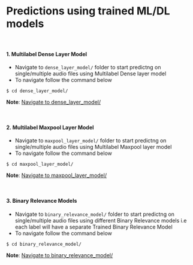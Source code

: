 # Predictions using trained ML/DL models

<br>

#### 1. Multilabel Dense Layer Model
- Navigate to ```dense_layer_model/``` folder to start predictng on single/multiple audio files using Multilabel Dense layer model
- To navigate follow the command below
```shell
$ cd dense_layer_model/
```
**Note**: [Navigate to dense_layer_model/](https://github.com/wildlytech/modular_acoustic_detection/tree/master/predictions/dense_layer_model)

<br>

#### 2. Multilabel Maxpool Layer Model
- Navigate to ```maxpool_layer_model/``` folder to start predictng on single/multiple audio files using Multilabel Maxpool layer model
- To navigate follow the command below
```shell
$ cd maxpool_layer_model/
```
**Note**: [Navigate to maxpool_layer_model/](https://github.com/wildlytech/modular_acoustic_detection/tree/master/predictions/maxpool_layer_model)

<br>

#### 3. Binary Relevance Models
- Navigate to ```binary_relevance_model/``` folder to start predictng on single/multiple audio files using different Binary Relevance models i.e each label will have a separate Trained Binary Relevance Model
- To navigate follow the command below
```shell
$ cd binary_relevance_model/
```
**Note**: [Navigate to binary_relevance_model/](https://github.com/wildlytech/modular_acoustic_detection/tree/master/predictions/binary_relevance_model)




